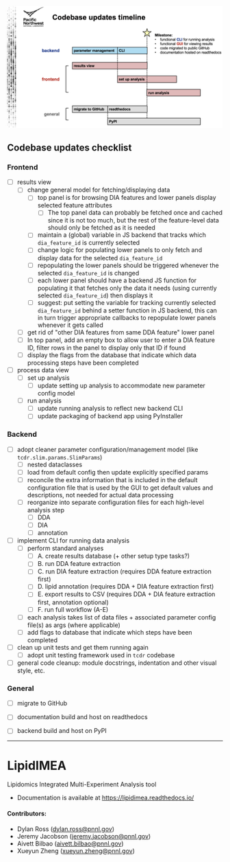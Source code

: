 ![timeline](timeline.png)

## Codebase updates checklist

### Frontend
- [ ] results view
    - [ ] change general model for fetching/displaying data
        - [ ] top panel is for browsing DIA features and lower panels display selected feature attributes
            - [ ] The top panel data can probably be fetched once and cached since it is not too much, but the rest of the feature-level data should only be fetched as it is needed
        - [ ] maintain a \(global\) variable in JS backend that tracks which `dia_feature_id` is currently selected
        - [ ] change logic for populating lower panels to only fetch and display data for the selected `dia_feature_id`
        - [ ] repopulating the lower panels should be triggered whenever the selected `dia_feature_id` is changed
        - [ ] each lower panel should have a backend JS function for populating it that fetches only the data it needs \(using currently selected `dia_feature_id`\) then displays it
        - [ ] suggest: put setting the variable for tracking currently selected `dia_feature_id` behind a setter function in JS backend, this can in turn trigger appropriate callbacks to repopulate lower panels whenever it gets called
    - [ ] get rid of "other DIA features from same DDA feature" lower panel
    - [ ] In top panel, add an empty box to allow user to enter a DIA feature ID, filter rows in the panel to display only that ID if found
    - [ ] display the flags from the database that indicate which data processing steps have been completed
- [ ] process data view 
    - [ ] set up analysis
        - [ ] update setting up analysis to accommodate new parameter config model
    - [ ] run analysis
        - [ ] update running analysis to reflect new backend CLI
        - [ ] update packaging of backend app using PyInstaller

### Backend
- [ ] adopt cleaner parameter configuration/management model \(like `tcdr.slim.params.SlimParams`\)
    - [ ] nested dataclasses
    - [ ] load from default config then update explicitly specified params
    - [ ] reconcile the extra information that is included in the default configuration file that is used by the GUI to get default values and descriptions, not needed for actual data processing
    - [ ] reorganize into separate configuration files for each high-level analysis step
        - [ ] DDA
        - [ ] DIA
        - [ ] annotation
- [ ] implement CLI for running data analysis
    - [ ] perform standard analyses
        - [ ] A. create results database \(+ other setup type tasks?\) 
        - [ ] B. run DDA feature extraction 
        - [ ] C. run DIA feature extraction \(requires DDA feature extraction first\)
        - [ ] D. lipid annotation \(requires DDA + DIA feature extraction first\)
        - [ ] E. export results to CSV \(requires DDA + DIA feature extraction first, annotation optional\)
        - [ ] F. run full workflow \(A-E\)
    - [ ] each analysis takes list of data files + associated parameter config file\(s\) as args \(where applicable\) 
    - [ ] add flags to database that indicate which steps have been completed
- [ ] clean up unit tests and get them running again
    - [ ] adopt unit testing framework used in `tcdr` codebase
- [ ] general code cleanup: module docstrings, indentation and other visual style, etc.

### General
- [ ] migrate to GitHub
- [ ] documentation build and host on readthedocs
- [ ] backend build and host on PyPI


---


# LipidIMEA
Lipidomics Integrated Multi-Experiment Analysis tool

- Documentation is available at https://lipidimea.readthedocs.io/


#### Contributors:
- Dylan Ross (dylan.ross@pnnl.gov)
- Jeremy Jacobson (jeremy.jacobson@pnnl.gov)
- Aivett Bilbao (aivett.bilbao@pnnl.gov)
- Xueyun Zheng (xueyun.zheng@pnnl.gov)

